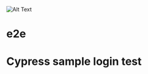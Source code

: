
![Alt Text](https://www.google.com/url?sa=i&url=https%3A%2F%2Fwww.cypress.io%2F&psig=AOvVaw1zroVIRZoqIyigLVe6ghCp&ust=1697366777272000&source=images&cd=vfe&opi=89978449&ved=0CBEQjRxqFwoTCLj78ZKu9YEDFQAAAAAdAAAAABAJ)
# e2e
# Cypress sample login test
